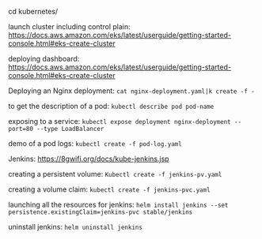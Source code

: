 cd kubernetes/

launch cluster including control plain:
https://docs.aws.amazon.com/eks/latest/userguide/getting-started-console.html#eks-create-cluster

deploying dashboard:
https://docs.aws.amazon.com/eks/latest/userguide/getting-started-console.html#eks-create-cluster

Deploying an Nginx deployment:
```cat nginx-deployment.yaml|k create -f -```

to get the description of a pod:
```kubectl describe pod pod-name```

exposing to a service:
```kubectl expose deployment nginx-deployment --port=80 --type LoadBalancer```

demo of a pod logs:
```kubectl create -f pod-log.yaml```

Jenkins:
https://8gwifi.org/docs/kube-jenkins.jsp

creating a persistent volume:
```Kubectl create -f jenkins-pv.yaml```

creating a volume claim:
```kubectl create -f jenkins-pvc.yaml```

launching all the resources for jenkins:
```helm install jenkins --set persistence.existingClaim=jenkins-pvc stable/jenkins```

uninstall jenkins:
```helm uninstall jenkins```
